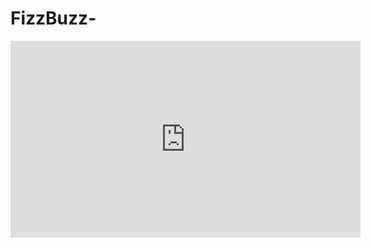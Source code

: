 # FizzBuzz-

<iframe width="560" height="315" src="https://www.youtube.com/embed/QPZ0pIK_wsc" title="YouTube video player" frameborder="0" allow="accelerometer; autoplay; clipboard-write; encrypted-media; gyroscope; picture-in-picture" allowfullscreen></iframe>
